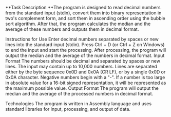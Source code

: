 **Task Description
**The program is designed to read decimal numbers from the standard input (stdin), convert them into binary representation in two's complement form, and sort them in ascending order using the bubble sort algorithm. After that, the program calculates the median and the average of these numbers and outputs them in decimal format.

Instructions for Use
Enter decimal numbers separated by spaces or new lines into the standard input (stdin).
Press Ctrl + D (or Ctrl + Z on Windows) to end the input and start the processing.
After processing, the program will output the median and the average of the numbers in decimal format.
Input Format
The numbers should be decimal and separated by spaces or new lines.
The input may contain up to 10,000 numbers.
Lines are separated either by the byte sequence 0x0D and 0x0A (CR LF), or by a single 0x0D or 0x0A character.
Negative numbers begin with a "-".
If a number is too large in absolute value for a 16-bit signed representation, it will be represented as the maximum possible value.
Output Format
The program will output the median and the average of the processed numbers in decimal format.

Technologies
The program is written in Assembly language and uses standard libraries for input, processing, and output of data.
